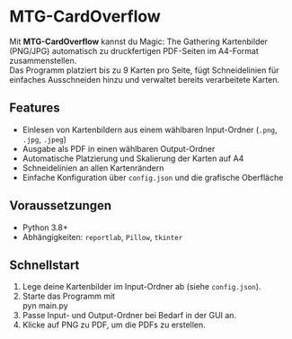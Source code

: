 # MTG-CardOverflow

Mit  **MTG-CardOverflow** kannst du Magic: The Gathering Kartenbilder (PNG/JPG) automatisch zu druckfertigen PDF-Seiten im A4-Format zusammenstellen.  
Das Programm platziert bis zu 9 Karten pro Seite, fügt Schneidelinien für einfaches Ausschneiden hinzu und verwaltet bereits verarbeitete Karten.

## Features

- Einlesen von Kartenbildern aus einem wählbaren Input-Ordner (`.png`, `.jpg`, `.jpeg`)
- Ausgabe als PDF in einen wählbaren Output-Ordner
- Automatische Platzierung und Skalierung der Karten auf A4
- Schneidelinien an allen Kartenrändern
- Einfache Konfiguration über `config.json` und die grafische Oberfläche

## Voraussetzungen

- Python 3.8+
- Abhängigkeiten: `reportlab`, `Pillow`, `tkinter`

## Schnellstart

1. Lege deine Kartenbilder im Input-Ordner ab (siehe `config.json`).
2. Starte das Programm mit  
   pyn main.py
3. Passe Input- und Output-Ordner bei Bedarf in der GUI an.
4. Klicke auf PNG zu PDF, um die PDFs zu erstellen.
